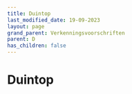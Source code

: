 ```yaml
---
title: Duintop
last_modified_date: 19-09-2023
layout: page
grand_parent: Verkenningsvoorschriften
parent: D
has_children: false
---
```


Duintop
=======

